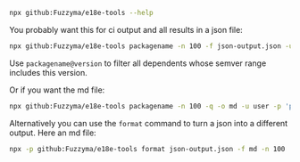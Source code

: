 ```sh
npx github:Fuzzyma/e18e-tools --help
```

You probably want this for ci output and all results in a json file:

```sh
npx github:Fuzzyma/e18e-tools packagename -n 100 -f json-output.json -u user -p 'password' -U couchdbdatabase
```

Use `packagename@version` to filter all dependents whose semver range includes this version.

Or if you want the md file:

```sh
npx github:Fuzzyma/e18e-tools packagename -n 100 -q -o md -u user -p 'password' -U couchdbdatabase > md-output.md
```

Alternatively you can use the `format` command to turn a json into a different output. Here an md file:

```sh
npx -p github:Fuzzyma/e18e-tools format json-output.json -f md -n 100
```
